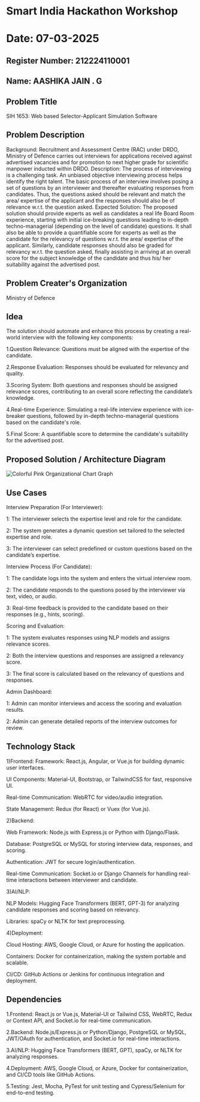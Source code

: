 # Smart India Hackathon Workshop
# Date: 07-03-2025
## Register Number: 212224110001
## Name: AASHIKA JAIN . G
## Problem Title
SIH 1653: Web based Selector-Applicant Simulation Software
## Problem Description
Background: Recruitment and Assessment Centre (RAC) under DRDO, Ministry of Defence carries out interviews for applications received against advertised vacancies and for promotion to next higher grade for scientific manpower inducted within DRDO. Description: The process of interviewing is a challenging task. An unbiased objective interviewing process helps identify the right talent. The basic process of an interview involves posing a set of questions by an interviewer and thereafter evaluating responses from candidates. Thus, the questions asked should be relevant and match the area/ expertise of the applicant and the responses should also be of relevance w.r.t. the question asked. Expected Solution: The proposed solution should provide experts as well as candidates a real life Board Room experience, starting with initial ice-breaking questions leading to in-depth techno-managerial (depending on the level of candidate) questions. It shall also be able to provide a quantifiable score for experts as well as the candidate for the relevancy of questions w.r.t. the area/ expertise of the applicant. Similarly, candidate responses should also be graded for relevancy w.r.t. the question asked, finally assisting in arriving at an overall score for the subject knowledge of the candidate and thus his/ her suitability against the advertised post.

## Problem Creater's Organization
Ministry of Defence

## Idea
The solution should automate and enhance this process by creating a real-world interview with the following key components:

1.Question Relevance: Questions must be aligned with the expertise of the candidate.

2.Response Evaluation: Responses should be evaluated for relevancy and quality.

3.Scoring System: Both questions and responses should be assigned relevance scores, contributing to an overall score reflecting the candidate’s knowledge.

4.Real-time Experience: Simulating a real-life interview experience with ice-breaker questions, followed by in-depth techno-managerial questions based on the candidate's role.

5.Final Score: A quantifiable score to determine the candidate's suitability for the advertised post.

## Proposed Solution / Architecture Diagram

![Colorful Pink Organizational Chart Graph](https://github.com/user-attachments/assets/77498b66-8811-4f08-a698-3d091262f37f)



## Use Cases
Interview Preparation (For Interviewer):

1: The interviewer selects the expertise level and role for the candidate.

2: The system generates a dynamic question set tailored to the selected expertise and role.

3: The interviewer can select predefined or custom questions based on the candidate’s expertise.

Interview Process (For Candidate):

1: The candidate logs into the system and enters the virtual interview room.

2: The candidate responds to the questions posed by the interviewer via text, video, or audio.

3: Real-time feedback is provided to the candidate based on their responses (e.g., hints, scoring).

Scoring and Evaluation:

1: The system evaluates responses using NLP models and assigns relevance scores.

2: Both the interview questions and responses are assigned a relevancy score.

3: The final score is calculated based on the relevancy of questions and responses.

Admin Dashboard:

1: Admin can monitor interviews and access the scoring and evaluation results.

2: Admin can generate detailed reports of the interview outcomes for review.

## Technology Stack
1)Frontend:
Framework: React.js, Angular, or Vue.js for building dynamic user interfaces.

UI Components: Material-UI, Bootstrap, or TailwindCSS for fast, responsive UI.

Real-time Communication: WebRTC for video/audio integration.

State Management: Redux (for React) or Vuex (for Vue.js).

2)Backend:

Web Framework: Node.js with Express.js or Python with Django/Flask.

Database: PostgreSQL or MySQL for storing interview data, responses, and scoring.

Authentication: JWT for secure login/authentication.

Real-time Communication: Socket.io or Django Channels for handling real-time interactions between interviewer and candidate.

3)AI/NLP:

NLP Models: Hugging Face Transformers (BERT, GPT-3) for analyzing candidate responses and scoring based on relevancy.

Libraries: spaCy or NLTK for text preprocessing.

4)Deployment:

Cloud Hosting: AWS, Google Cloud, or Azure for hosting the application.

Containers: Docker for containerization, making the system portable and scalable.

CI/CD: GitHub Actions or Jenkins for continuous integration and deployment.

## Dependencies

1.Frontend: React.js or Vue.js, Material-UI or Tailwind CSS, WebRTC, Redux or Context API, and Socket.io for real-time communication.

2.Backend: Node.js/Express.js or Python/Django, PostgreSQL or MySQL, JWT/OAuth for authentication, and Socket.io for real-time interactions.

3.AI/NLP: Hugging Face Transformers (BERT, GPT), spaCy, or NLTK for analyzing responses.

4.Deployment: AWS, Google Cloud, or Azure, Docker for containerization, and CI/CD tools like GitHub Actions.

5.Testing: Jest, Mocha, PyTest for unit testing and Cypress/Selenium for end-to-end testing.
